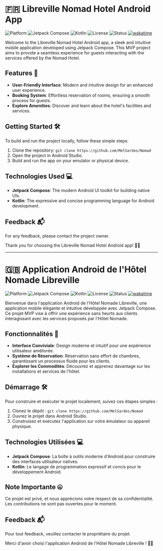 # 🇫🇷 Libreville Nomad Hotel Android App

![Platform](https://img.shields.io/badge/platform-Android-brightgreen)
![Jetpack Compose](https://img.shields.io/badge/Jetpack%20Compose-1.0.0-blue)
![Kotlin](https://img.shields.io/badge/Kotlin-1.5.31-orange)
![License](https://img.shields.io/badge/license-proprietary-lightgrey)
![Status](https://img.shields.io/badge/status-Private-important)
[![wakatime](https://wakatime.com/badge/user/65b36704-9e7f-4153-bdd9-b303a461e0a0/project/018c81a7-8a4e-45a6-bfa0-60f2bcc3193f.svg)](https://wakatime.com/badge/user/65b36704-9e7f-4153-bdd9-b303a461e0a0/project/018c81a7-8a4e-45a6-bfa0-60f2bcc3193f)

Welcome to the Libreville Nomad Hotel Android app, a sleek and intuitive mobile application developed using Jetpack Compose. This MVP project aims to provide a seamless experience for guests interacting with the services offered by the Nomad Hotel.

## Features 🚀

- **User-Friendly Interface**: Modern and intuitive design for an enhanced user experience.
- **Booking System**: Effortless reservation of rooms, ensuring a smooth process for guests.
- **Explore Amenities**: Discover and learn about the hotel's facilities and services.

## Getting Started 🛠️

To build and run the project locally, follow these simple steps:

1. Clone the repository: `git clone https://github.com/MelSardes/Nomad`
2. Open the project in Android Studio.
3. Build and run the app on your emulator or physical device.

## Technologies Used 💻

- **Jetpack Compose**: The modern Android UI toolkit for building native UIs.
- **Kotlin**: The expressive and concise programming language for Android development.

## Feedback 📬

For any feedback, please contact the project owner.

Thank you for choosing the Libreville Nomad Hotel Android app! 🏨📱


---


# 🇬🇧 Application Android de l'Hôtel Nomade Libreville

![Platform](https://img.shields.io/badge/platform-Android-brightgreen)
![Jetpack Compose](https://img.shields.io/badge/Jetpack%20Compose-1.0.0-blue)
![Kotlin](https://img.shields.io/badge/Kotlin-1.5.31-orange)
![License](https://img.shields.io/badge/license-proprietary-lightgrey)
![Status](https://img.shields.io/badge/status-Priv%C3%A9-important)
[![wakatime](https://wakatime.com/badge/user/65b36704-9e7f-4153-bdd9-b303a461e0a0/project/018c81a7-8a4e-45a6-bfa0-60f2bcc3193f.svg)](https://wakatime.com/badge/user/65b36704-9e7f-4153-bdd9-b303a461e0a0/project/018c81a7-8a4e-45a6-bfa0-60f2bcc3193f)

Bienvenue dans l'application Android de l'Hôtel Nomade Libreville, une application mobile élégante et intuitive développée avec Jetpack Compose. Ce projet MVP vise à offrir une expérience sans heurts aux clients interagissant avec les services proposés par l'Hôtel Nomade.

## Fonctionnalités 🚀

- **Interface Conviviale**: Design moderne et intuitif pour une expérience utilisateur améliorée.
- **Système de Réservation**: Réservation sans effort de chambres, garantissant un processus fluide pour les clients.
- **Explorer les Commodités**: Découvrez et apprenez davantage sur les installations et services de l'hôtel.

## Démarrage 🛠️

Pour construire et exécuter le projet localement, suivez ces étapes simples :

1. Clonez le dépôt : `git clone https://github.com/MelSardes/Nomad`
2. Ouvrez le projet dans Android Studio.
3. Construisez et exécutez l'application sur votre émulateur ou appareil physique.

## Technologies Utilisées 💻

- **Jetpack Compose**: La boîte à outils moderne d'Android pour construire des interfaces utilisateur natives.
- **Kotlin**: Le langage de programmation expressif et concis pour le développement Android.

## Note Importante 🤐

Ce projet est privé, et nous apprécions votre respect de sa confidentialité. Les contributions ne sont pas ouvertes pour le moment.

## Feedback 📬

Pour tout feedback, veuillez contacter le propriétaire du projet.

Merci d'avoir choisi l'application Android de l'Hôtel Nomade Libreville ! 🏨📱
